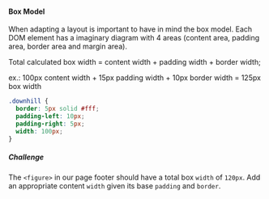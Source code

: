 #### Box Model
When adapting a layout is important to have in mind the box model. Each DOM element has a imaginary diagram with 4 areas (content area, padding area, border area and margin area). 

Total calculated box width = content width + padding width + border width;

ex.: 100px content width + 15px padding width + 10px border width = 125px box width
```css
.downhill {
  border: 5px solid #fff;
  padding-left: 10px;
  padding-right: 5px;
  width: 100px;
}
```
##### Challenge
  The `<figure>` in our page footer should have a total box `width` of `120px`. Add an appropriate content `width` given its base `padding` and `border`.
